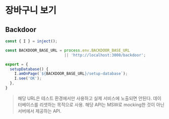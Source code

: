 # 장바구니 보기

## Backdoor

```typescript
const { I } = inject();

const BACKDOOR_BASE_URL = process.env.BACKDOOR_BASE_URL
                          || 'http://localhost:3000/backdoor';

export = {
  setupDatabase() {
    I.amOnPage(`${BACKDOOR_BASE_URL}/setup-database`);
    I.see('OK');
  },
}
```

> 해당 URL은 테스트 환경에서만 사용하고 실제 서비스에 노출되면 안된다. 데이터베이스를 리셋하는 목적으로 사용.
> 해당 API는 MSW로 mocking한 것이 아닌 서버에서 제공하는 API.
